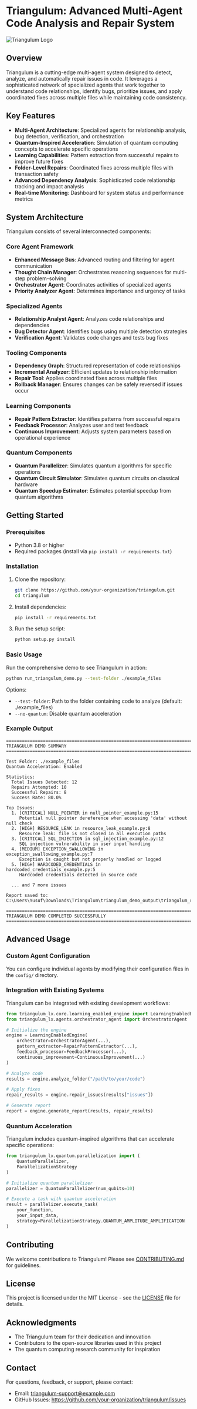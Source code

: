 # Triangulum: Advanced Multi-Agent Code Analysis and Repair System

![Triangulum Logo](https://via.placeholder.com/800x200?text=Triangulum)

## Overview

Triangulum is a cutting-edge multi-agent system designed to detect, analyze, and automatically repair issues in code. It leverages a sophisticated network of specialized agents that work together to understand code relationships, identify bugs, prioritize issues, and apply coordinated fixes across multiple files while maintaining code consistency.

## Key Features

- **Multi-Agent Architecture**: Specialized agents for relationship analysis, bug detection, verification, and orchestration
- **Quantum-Inspired Acceleration**: Simulation of quantum computing concepts to accelerate specific operations
- **Learning Capabilities**: Pattern extraction from successful repairs to improve future fixes
- **Folder-Level Repairs**: Coordinated fixes across multiple files with transaction safety
- **Advanced Dependency Analysis**: Sophisticated code relationship tracking and impact analysis
- **Real-time Monitoring**: Dashboard for system status and performance metrics

## System Architecture

Triangulum consists of several interconnected components:

### Core Agent Framework

- **Enhanced Message Bus**: Advanced routing and filtering for agent communication
- **Thought Chain Manager**: Orchestrates reasoning sequences for multi-step problem-solving
- **Orchestrator Agent**: Coordinates activities of specialized agents
- **Priority Analyzer Agent**: Determines importance and urgency of tasks

### Specialized Agents

- **Relationship Analyst Agent**: Analyzes code relationships and dependencies
- **Bug Detector Agent**: Identifies bugs using multiple detection strategies
- **Verification Agent**: Validates code changes and tests bug fixes

### Tooling Components

- **Dependency Graph**: Structured representation of code relationships
- **Incremental Analyzer**: Efficient updates to relationship information
- **Repair Tool**: Applies coordinated fixes across multiple files
- **Rollback Manager**: Ensures changes can be safely reversed if issues occur

### Learning Components

- **Repair Pattern Extractor**: Identifies patterns from successful repairs
- **Feedback Processor**: Analyzes user and test feedback
- **Continuous Improvement**: Adjusts system parameters based on operational experience

### Quantum Components

- **Quantum Parallelizer**: Simulates quantum algorithms for specific operations
- **Quantum Circuit Simulator**: Simulates quantum circuits on classical hardware
- **Quantum Speedup Estimator**: Estimates potential speedup from quantum algorithms

## Getting Started

### Prerequisites

- Python 3.8 or higher
- Required packages (install via `pip install -r requirements.txt`)

### Installation

1. Clone the repository:
   ```bash
   git clone https://github.com/your-organization/triangulum.git
   cd triangulum
   ```

2. Install dependencies:
   ```bash
   pip install -r requirements.txt
   ```

3. Run the setup script:
   ```bash
   python setup.py install
   ```

### Basic Usage

Run the comprehensive demo to see Triangulum in action:

```bash
python run_triangulum_demo.py --test-folder ./example_files
```

Options:
- `--test-folder`: Path to the folder containing code to analyze (default: ./example_files)
- `--no-quantum`: Disable quantum acceleration

### Example Output

```
================================================================================
TRIANGULUM DEMO SUMMARY
================================================================================

Test Folder: ./example_files
Quantum Acceleration: Enabled

Statistics:
  Total Issues Detected: 12
  Repairs Attempted: 10
  Successful Repairs: 8
  Success Rate: 80.0%

Top Issues:
  1. [CRITICAL] NULL_POINTER in null_pointer_example.py:15
     Potential null pointer dereference when accessing 'data' without null check
  2. [HIGH] RESOURCE_LEAK in resource_leak_example.py:8
     Resource leak: file is not closed in all execution paths
  3. [CRITICAL] SQL_INJECTION in sql_injection_example.py:12
     SQL injection vulnerability in user input handling
  4. [MEDIUM] EXCEPTION_SWALLOWING in exception_swallowing_example.py:7
     Exception is caught but not properly handled or logged
  5. [HIGH] HARDCODED_CREDENTIALS in hardcoded_credentials_example.py:5
     Hardcoded credentials detected in source code

  ... and 7 more issues

Report saved to: C:\Users\Yusuf\Downloads\Triangulum\triangulum_demo_output\triangulum_report.json

================================================================================
TRIANGULUM DEMO COMPLETED SUCCESSFULLY
================================================================================
```

## Advanced Usage

### Custom Agent Configuration

You can configure individual agents by modifying their configuration files in the `config/` directory.

### Integration with Existing Systems

Triangulum can be integrated with existing development workflows:

```python
from triangulum_lx.core.learning_enabled_engine import LearningEnabledEngine
from triangulum_lx.agents.orchestrator_agent import OrchestratorAgent

# Initialize the engine
engine = LearningEnabledEngine(
    orchestrator=OrchestratorAgent(...),
    pattern_extractor=RepairPatternExtractor(...),
    feedback_processor=FeedbackProcessor(...),
    continuous_improvement=ContinuousImprovement(...)
)

# Analyze code
results = engine.analyze_folder("/path/to/your/code")

# Apply fixes
repair_results = engine.repair_issues(results["issues"])

# Generate report
report = engine.generate_report(results, repair_results)
```

### Quantum Acceleration

Triangulum includes quantum-inspired algorithms that can accelerate specific operations:

```python
from triangulum_lx.quantum.parallelization import (
    QuantumParallelizer,
    ParallelizationStrategy
)

# Initialize quantum parallelizer
parallelizer = QuantumParallelizer(num_qubits=10)

# Execute a task with quantum acceleration
result = parallelizer.execute_task(
    your_function,
    your_input_data,
    strategy=ParallelizationStrategy.QUANTUM_AMPLITUDE_AMPLIFICATION
)
```

## Contributing

We welcome contributions to Triangulum! Please see [CONTRIBUTING.md](CONTRIBUTING.md) for guidelines.

## License

This project is licensed under the MIT License - see the [LICENSE](LICENSE) file for details.

## Acknowledgments

- The Triangulum team for their dedication and innovation
- Contributors to the open-source libraries used in this project
- The quantum computing research community for inspiration

## Contact

For questions, feedback, or support, please contact:
- Email: triangulum-support@example.com
- GitHub Issues: https://github.com/your-organization/triangulum/issues
